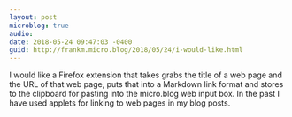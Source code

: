 ```yaml
---
layout: post
microblog: true
audio: 
date: 2018-05-24 09:47:03 -0400
guid: http://frankm.micro.blog/2018/05/24/i-would-like.html
---
```

I would like a Firefox extension that takes grabs the title of a web page and the URL of that web page, puts that into a Markdown link format and stores to the clipboard for pasting into the micro.blog web input box. In the past I have used applets for linking to web pages in my blog posts.
